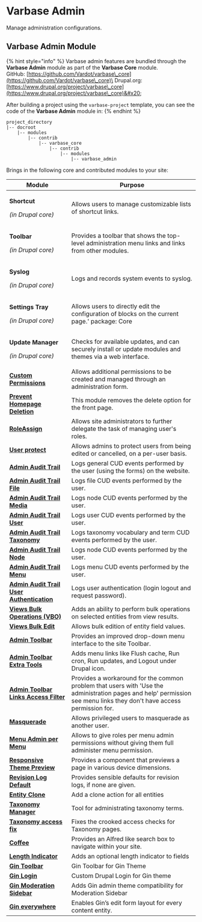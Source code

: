 # Varbase Admin

Manage administration configurations.

## Varbase Admin Module

{% hint style="info" %}
Varbase admin features are bundled through the **Varbase Admin** module as part of the **Varbase Core** module.\
GitHub: [https://github.com/Vardot/varbase\_core](https://github.com/Vardot/varbase\_core)\
Drupal.org: [https://www.drupal.org/project/varbase\_core](https://www.drupal.org/project/varbase\_core)&#x20;

After building a project using the `varbase-project` template, you can see the code of the **Varbase Admin** module in:
{% endhint %}

```
project_directory
|-- docroot
    |-- modules
        |-- contrib
            |-- varbase_core
                |-- contrib
                    |-- modules
                        |-- varbase_admin
```

Brings in the following core and contributed modules to your site:

| Module                                                                                          | Purpose                                                                                                                                                               |
| ----------------------------------------------------------------------------------------------- | --------------------------------------------------------------------------------------------------------------------------------------------------------------------- |
| <p><strong>Shortcut</strong></p><p><em>(in Drupal core)</em></p>                                | Allows users to manage customizable lists of shortcut links.                                                                                                          |
| <p><strong>Toolbar</strong></p><p><em>(in Drupal core)</em></p>                                 | Provides a toolbar that shows the top-level administration menu links and links from other modules.                                                                   |
| <p><strong>Syslog</strong></p><p><em>(in Drupal core)</em></p>                                  | Logs and records system events to syslog.                                                                                                                             |
| <p><strong>Settings Tray</strong></p><p><em>(in Drupal core)</em></p>                           | Allows users to directly edit the configuration of blocks on the current page.' package: Core                                                                         |
| <p><strong>Update Manager</strong></p><p><em>(in Drupal core)</em></p>                          | Checks for available updates, and can securely install or update modules and themes via a web interface.                                                              |
| [**Custom Permissions**](https://www.drupal.org/project/config\_perms)                          | Allows additional permissions to be created and managed through an administration form.                                                                               |
| [**Prevent Homepage Deletion**](https://www.drupal.org/project/prevent\_homepage\_deletion)     | This module removes the delete option for the front page.                                                                                                             |
| [**RoleAssign**](https://www.drupal.org/project/roleassign)                                     | Allows site administrators to further delegate the task of managing user's roles.                                                                                     |
| [**User protect**](https://www.drupal.org/project/userprotect)                                  | Allows admins to protect users from being edited or cancelled, on a per-user basis.                                                                                   |
| [**Admin Audit Trail**](https://www.drupal.org/project/admin\_audit\_trail)                     | Logs general CUD events performed by the user (using the forms) on the website.                                                                                       |
| [**Admin Audit Trail File**](https://www.drupal.org/project/admin\_audit\_trail)                | Logs file CUD events performed by the user.                                                                                                                           |
| [**Admin Audit Trail Media**](https://www.drupal.org/project/admin\_audit\_trail)               | Logs node CUD events performed by the user.                                                                                                                           |
| [**Admin Audit Trail User**](https://www.drupal.org/project/admin\_audit\_trail)                | Logs user CUD events performed by the user.                                                                                                                           |
| [**Admin Audit Trail Taxonomy**](https://www.drupal.org/project/admin\_audit\_trail)            | Logs taxonomy vocabulary and term CUD events performed by the user.                                                                                                   |
| [**Admin Audit Trail Node**](https://www.drupal.org/project/admin\_audit\_trail)                | Logs node CUD events performed by the user.                                                                                                                           |
| [**Admin Audit Trail Menu**](https://www.drupal.org/project/admin\_audit\_trail)                | Logs menu CUD events performed by the user.                                                                                                                           |
| [**Admin Audit Trail User Authentication**](https://www.drupal.org/project/admin\_audit\_trail) | Logs user authentication (login logout and request password).                                                                                                         |
| [**Views Bulk Operations (VBO)**](https://www.drupal.org/project/views\_bulk\_operations)       | Adds an ability to perform bulk operations on selected entities from view results.                                                                                    |
| [**Views Bulk Edit**](https://www.drupal.org/project/views\_bulk\_edit)                         | Allows bulk edition of entity field values.                                                                                                                           |
| [**Admin Toolbar**](https://www.drupal.org/project/admin\_toolbar)                              | Provides an improved drop-down menu interface to the site Toolbar.                                                                                                    |
| [**Admin Toolbar Extra Tools**](https://www.drupal.org/project/admin\_toolbar)                  | Adds menu links like Flush cache, Run cron, Run updates, and Logout under Drupal icon.                                                                                |
| [**Admin Toolbar Links Access Filter**](https://www.drupal.org/project/admin\_toolbar)          | Provides a workaround for the common problem that users with 'Use the administration pages and help' permission see menu links they don't have access permission for. |
| [**Masquerade**](https://www.drupal.org/project/masquerade)                                     | Allows privileged users to masquerade as another user.                                                                                                                |
| [**Menu Admin per Menu**](https://www.drupal.org/project/menu\_admin\_per\_menu)                | Allows to give roles per menu admin permissions without giving them full administer menu permission.                                                                  |
| [**Responsive Theme Preview**](https://www.drupal.org/project/responsive\_preview)              | Provides a component that previews a page in various device dimensions.                                                                                               |
| [**Revision Log Default**](https://www.drupal.org/project/revision\_log\_default)               | Provides sensible defaults for revision logs, if none are given.                                                                                                      |
| [**Entity Clone**](https://www.drupal.org/project/entity\_clone)                                | Add a clone action for all entities                                                                                                                                   |
| [**Taxonomy Manager**](https://www.drupal.org/project/taxonomy\_manager)                        | Tool for administrating taxonomy terms.                                                                                                                               |
| [**Taxonomy access fix**](https://www.drupal.org/project/taxonomy\_access\_fix)                 | Fixes the crooked access checks for Taxonomy pages.                                                                                                                   |
| [**Coffee**](https://www.drupal.org/project/coffee)                                             | Provides an Alfred like search box to navigate within your site.                                                                                                      |
| [**Length Indicator**](https://www.drupal.org/project/length\_indicator)                        | Adds an optional length indicator to fields                                                                                                                           |
| [**Gin Toolbar**](https://www.drupal.org/project/gin\_toolbar)                                  | Gin Toolbar for Gin Theme                                                                                                                                             |
| [**Gin Login**](https://www.drupal.org/project/gin\_login)                                      | Custom Drupal Login for Gin theme                                                                                                                                     |
| [**Gin Moderation Sidebar**](https://www.drupal.org/project/gin\_moderation\_sidebar)           | Adds Gin admin theme compatibility for Moderation Sidebar                                                                                                             |
| [**Gin everywhere**](https://www.drupal.org/project/gin\_everywhere)                            | Enables Gin’s edit form layout for every content entity.                                                                                                              |
